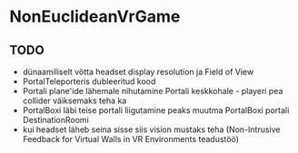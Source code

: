 # NonEuclideanVrGame

## TODO
* dünaamiliselt võtta headset display resolution ja Field of View
* PortalTeleporteris dubleeritud kood
* Portali plane'ide lähemale nihutamine Portali keskkohale - playeri pea collider väiksemaks teha ka
* PortalBoxi läbi teise portali liigutamine peaks muutma PortalBoxi portali DestinationRoomi
* kui headset läheb seina sisse siis vision mustaks teha (Non-Intrusive Feedback for Virtual Walls in VR Environments teadustöö)